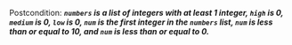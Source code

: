 Postcondition: ***`numbers` is a list of integers with at least 1 integer, `high` is 0, `medium` is 0, `low` is 0, `num` is the first integer in the `numbers` list, `num` is less than or equal to 10, and `num` is less than or equal to 0.***